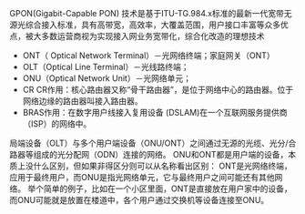 GPON(Gigabit-Capable PON) 技术是基于ITU-TG.984.x标准的最新一代宽带无源光综合接入标准，具有高带宽，高效率，大覆盖范围，用户接口丰富等众多优点，被大多数运营商视为实现接入网业务宽带化，综合化改造的理想技术

* ONT（ Optical Network Terminal）－光网络终端；家庭网关（ONT）
* OLT（Optical Line Terminal）－光线路终端；
* ONU（Optical Network Unit）－光网络单元；
* CR CR作用：核心路由器又称“骨干路由器”，是位于网络中心的路由器。位于网络边缘的路由器叫接入路由器。
* BRAS作用：在数字用户线接入复用设备 (DSLAM)在一个互联网服务提供商（ISP）的网络中。

局端设备（OLT）与多个用户端设备（ONU/ONT）之间通过无源的光缆、光分/合路器等组成的光分配网（ODN）连接的网络。
ONU和ONT都是用户端的设备，本质上没什么区别，但如果非得区分则可以从名称看出区别：
ONT是光网络终端，应用于最终用户，而ONU是指光网络单元，它与最终用户之间可能还有其他网络。
举个简单的例子，比如在一个小区里面，ONT是直接放在用户家中的设备，而ONU可能就是放置在楼道中，各个用户通过交换机等设备连接至ONU。


